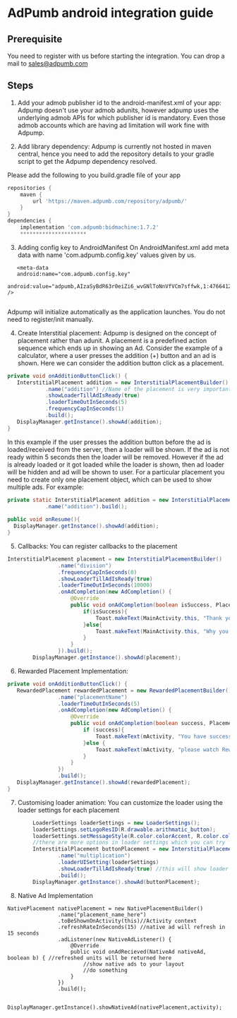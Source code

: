# AdPumb android integration guide
## Prerequisite ##
You need to register with us before starting the integration. You can drop a mail to sales@adpumb.com
## Steps ##
1) Add your admob publisher id to the android-manifest.xml of your app: Adpump doesn't use your admob adunits, however adpump uses the underlying admob APIs for which publisher id is mandatory. Even those admob accounts which are having ad limitation will work fine with Adpump.

2) Add library dependency: Adpump is currently not hosted in maven central, hence you need to add the repository details to your gradle script to get the Adpump dependency resolved.

Please add the following to you build.gradle file of your app
```gradle
repositories {
    maven {
        url 'https://maven.adpumb.com/repository/adpumb/'
    }
}
dependencies {
    implementation 'com.adpumb:bidmachine:1.7.2' 
    *********************

```
3)  Adding config key to AndroidManifest
    On AndroidManifest.xml add meta data with name 'com.adpumb.config.key' values given by us.
```
   <meta-data 
   android:name="com.adpumb.config.key" 
   android:value="adpumb,AIzaSyBdR63r0eiZi6_wvGNlToNnVfVCm7sffwk,1:476641212837:android:440c356d4a9858bcda904c" />
    
```


Adpump will initialize automatically as the application launches. You do not need to register/init manually.




4) Create Interstitial placement: Adpump is designed on the concept of placement rather than adunit. A placement is a predefined action sequence which ends up in showing an Ad. Consider the example of a calculator, where a user presses the addition (+) button and an ad is shown. Here we can consider the addition button click as a placement.
```java
private void onAdditionButtonClick() {
   InterstitialPlacement addition = new InterstitialPlacementBuilder()
            .name("addition") //Name of the placement is very important. Revenue dashboard will track the placement based on the name given. 
            .showLoaderTillAdIsReady(true)
            .loaderTimeOutInSeconds(5)
            .frequencyCapInSeconds(1)
            .build();            
   DisplayManager.getInstance().showAd(addition);
}            
```

In this example if the user presses the addition button before the ad is loaded/received from the server, then a loader will be shown. If the ad is not ready within 5 seconds then the loader will be removed. However if the ad is already loaded or it got loaded while the loader is shown, then ad loader will be hidden and ad will be shown to user.
For a particular placement you need to create only one placement object, which can be used to show multiple ads.
For example:

```java
private static InterstitialPlacement addition = new InterstitialPlacementBuilder()
            .name("addition").build();
            
public void onResume(){
  DisplayManager.getInstance().showAd(addition);
}
```
5) Callbacks: You can register callbacks to the placement
```java
InterstitialPlacement placement = new InterstitialPlacementBuilder()
                .name("division")
                .frequencyCapInSeconds(0)
                .showLoaderTillAdIsReady(true)
                .loaderTimeOutInSeconds(10000)
                .onAdCompletion(new AdCompletion() {
                    @Override
                    public void onAdCompletion(boolean isSuccess, PlacementDisplayStatus status) {
                        if(isSuccess){
                            Toast.makeText(MainActivity.this, "Thank you for watch the ad", Toast.LENGTH_LONG).show();
                        }else{
                            Toast.makeText(MainActivity.this, "Why you didnt watch the ad?", Toast.LENGTH_LONG).show();
                        }
                    }
                }).build();
        DisplayManager.getInstance().showAd(placement);
```

6) Rewarded Placement Implementation:
```java
private void onAdditionButtonClick() {
   RewardedPlacement rewardedPlacement = new RewardedPlacementBuilder()
                .name("placementName")
                .loaderTimeOutInSeconds(5)
                .onAdCompletion(new AdCompletion() {
                    @Override
                    public void onAdCompletion(boolean success, PlacementDisplayStatus placementDisplayStatus) {
                        if (success){
                            Toast.makeText(mActivity, "You have successfully watched Rewarded Ad", Toast.LENGTH_SHORT).show();
                        }else {
                            Toast.makeText(mActivity, "please watch Rewarded Ad - "+placementDisplayStatus.name(), Toast.LENGTH_SHORT).show();
                        }
                    }
                })
                .build();
   DisplayManager.getInstance().showAd(rewardedPlacement);
}            
```

7) Customising loader animation: You can customize the loader using the loader settings for each placement
```java
        LoaderSettings loaderSettings = new LoaderSettings();
        loaderSettings.setLogoResID(R.drawable.arithmatic_button);
        loaderSettings.setMessageStyle(R.color.colorAccent, R.color.colorPrimary);
        //there are more options in loader settings which you can try
        InterstitialPlacement buttonPlacement = new InterstitialPlacementBuilder()
                .name("multiplication")  
                .loaderUISetting(loaderSettings)
                .showLoaderTillAdIsReady(true) //this will show loader anima
                .build();
        DisplayManager.getInstance().showAd(buttonPlacement);
```

8) Native Ad Implementation
```
NativePlacement nativePlacement = new NativePlacementBuilder()
                .name("placement_name_here")
                .toBeShownOnActivity(this)//Activity context
                .refreshRateInSeconds(15) //native ad will refresh in 15 seconds
                .adListener(new NativeAdListener() {
                    @Override
                    public void onAdRecieved(NativeAd nativeAd, boolean b) { //refreshed units will be returned here
                        //show native ads to your layout
                        //do something
                    }
                })
                .build();

        DisplayManager.getInstance().showNativeAd(nativePlacement,activity);
 ```

